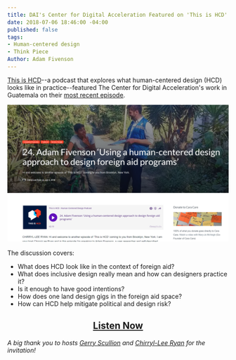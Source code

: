 ```yaml
---
title: DAI's Center for Digital Acceleration Featured on 'This is HCD' podcast
date: 2018-07-06 18:46:00 -04:00
published: false
tags:
- Human-centered design
- Think Piece
Author: Adam Fivenson
---
```


[This is HCD](http://www.thsishcd.com/)--a podcast that explores what human-centered design (HCD) looks like in practice--featured The Center for Digital Acceleration's work in Guatemala on their [most recent episode](https://www.thisishcd.com/episodes/24-adam-fiveson-using-a-human-centered-design-approach-to-design-foreign-aid-programs/
). 

[![blog header.PNG](/uploads/blog%20header.PNG)](https://www.thisishcd.com/episodes/24-adam-fiveson-using-a-human-centered-design-approach-to-design-foreign-aid-programs)

<!--more-->

The discussion covers: 
* What does HCD look like in the context of foreign aid?
* What does inclusive design really mean and how can designers practice it?
* Is it enough to have good intentions?
* How does one land design gigs in the foreign aid space?
* How can HCD help mitigate political and design risk?

<p>
<h2 style="text-align: center;"><a href="https://www.thisishcd.com/episodes/24-adam-fiveson-using-a-human-centered-design-approach-to-design-foreign-aid-programs/">Listen Now</a></h2>
</p>

*A big thank you to hosts [Gerry Scullion](https://www.linkedin.com/in/gerryscullion/
) and [Chirryl-Lee Ryan](https://www.linkedin.com/in/chirrylleeryan/
) for the invitation!*
